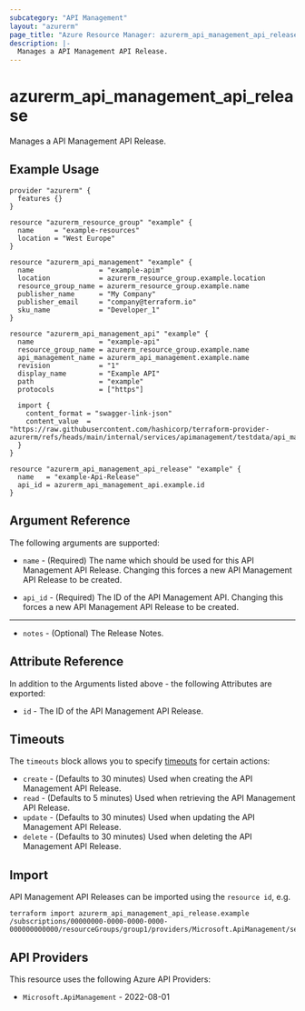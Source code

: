 ```yaml
---
subcategory: "API Management"
layout: "azurerm"
page_title: "Azure Resource Manager: azurerm_api_management_api_release"
description: |-
  Manages a API Management API Release.
---
```


# azurerm_api_management_api_release

Manages a API Management API Release.

## Example Usage

```hcl
provider "azurerm" {
  features {}
}

resource "azurerm_resource_group" "example" {
  name     = "example-resources"
  location = "West Europe"
}

resource "azurerm_api_management" "example" {
  name                = "example-apim"
  location            = azurerm_resource_group.example.location
  resource_group_name = azurerm_resource_group.example.name
  publisher_name      = "My Company"
  publisher_email     = "company@terraform.io"
  sku_name            = "Developer_1"
}

resource "azurerm_api_management_api" "example" {
  name                = "example-api"
  resource_group_name = azurerm_resource_group.example.name
  api_management_name = azurerm_api_management.example.name
  revision            = "1"
  display_name        = "Example API"
  path                = "example"
  protocols           = ["https"]

  import {
    content_format = "swagger-link-json"
    content_value  = "https://raw.githubusercontent.com/hashicorp/terraform-provider-azurerm/refs/heads/main/internal/services/apimanagement/testdata/api_management_api_swagger.json"
  }
}

resource "azurerm_api_management_api_release" "example" {
  name   = "example-Api-Release"
  api_id = azurerm_api_management_api.example.id
}
```

## Argument Reference

The following arguments are supported:

* `name` - (Required) The name which should be used for this API Management API Release. Changing this forces a new API Management API Release to be created.

* `api_id` - (Required) The ID of the API Management API. Changing this forces a new API Management API Release to be created.

---

* `notes` - (Optional) The Release Notes.

## Attribute Reference

In addition to the Arguments listed above - the following Attributes are exported:

* `id` - The ID of the API Management API Release.

## Timeouts

The `timeouts` block allows you to specify [timeouts](https://developer.hashicorp.com/terraform/language/resources/configure#define-operation-timeouts) for certain actions:

* `create` - (Defaults to 30 minutes) Used when creating the API Management API Release.
* `read` - (Defaults to 5 minutes) Used when retrieving the API Management API Release.
* `update` - (Defaults to 30 minutes) Used when updating the API Management API Release.
* `delete` - (Defaults to 30 minutes) Used when deleting the API Management API Release.

## Import

API Management API Releases can be imported using the `resource id`, e.g.

```shell
terraform import azurerm_api_management_api_release.example /subscriptions/00000000-0000-0000-0000-000000000000/resourceGroups/group1/providers/Microsoft.ApiManagement/service/service1/apis/api1/releases/release1
```

## API Providers
<!-- This section is generated, changes will be overwritten -->
This resource uses the following Azure API Providers:

* `Microsoft.ApiManagement` - 2022-08-01
